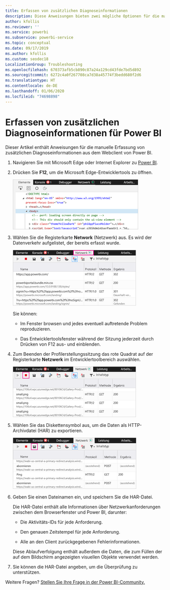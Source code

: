 ```yaml
---
title: Erfassen von zusätzlichen Diagnoseinformationen
description: Diese Anweisungen bieten zwei mögliche Optionen für die manuelle Erfassung von zusätzlichen Diagnoseinformationen aus dem Webclient von Power BI.
author: kfollis
ms.reviewer: ''
ms.service: powerbi
ms.subservice: powerbi-service
ms.topic: conceptual
ms.date: 09/17/2019
ms.author: kfollis
ms.custom: seodec18
LocalizationGroup: Troubleshooting
ms.openlocfilehash: 670373afb5cb890c87a24a129cd43fde7bd5d892
ms.sourcegitcommit: 6272c4a0f267708ca7d38a45774f3bedd680f2d6
ms.translationtype: HT
ms.contentlocale: de-DE
ms.lasthandoff: 01/06/2020
ms.locfileid: "74698898"
---
```

# <a name="capture-additional-diagnostic-information-for-power-bi"></a>Erfassen von zusätzlichen Diagnoseinformationen für Power BI

Dieser Artikel enthält Anweisungen für die manuelle Erfassung von zusätzlichen Diagnoseinformationen aus dem Webclient von Power BI.

1. Navigieren Sie mit Microsoft Edge oder Internet Explorer zu [Power BI](https://app.powerbi.com).

1. Drücken Sie **F12**, um die Microsoft Edge-Entwicklertools zu öffnen.

   ![Screenshot der Registerkarte „Elemente“ der Microsoft Edge-Entwicklertools.](media/service-admin-capturing-additional-diagnostic-information-for-power-bi/edge-developer-tools.png)

1. Wählen Sie die Registerkarte **Network** (Netzwerk) aus. Es wird der Datenverkehr aufgelistet, der bereits erfasst wurde.

   ![Screenshot der Registerkarte „Netzwerk“ der Microsoft Edge-Entwicklertools.](media/service-admin-capturing-additional-diagnostic-information-for-power-bi/edge-network-tab.png)

    Sie können:

    * Im Fenster browsen und jedes eventuell auftretende Problem reproduzieren.

    * Das Entwicklertoolsfenster während der Sitzung jederzeit durch Drücken von F12 aus- und einblenden.

1. Zum Beenden der Profilerstellungssitzung das rote Quadrat auf der Registerkarte **Netzwerk** im Entwicklertoolbereich auswählen.

   ![Screenshot der Registerkarte „Netzwerk“ der Microsoft Edge-Entwicklertools mit einer Legende zur Schaltfläche „Stop“.](media/service-admin-capturing-additional-diagnostic-information-for-power-bi/edge-network-tab-stop.png)

1. Wählen Sie das Diskettensymbol aus, um die Daten als HTTP-Archivdatei (HAR) zu exportieren.

   ![Screenshot der Registerkarte „Netzwerk“ der Microsoft Edge-Entwicklertools mit einer Legende zum Diskettensymbol.](media/service-admin-capturing-additional-diagnostic-information-for-power-bi/edge-network-tab-save.png)

1. Geben Sie einen Dateinamen ein, und speichern Sie die HAR-Datei.

    Die HAR-Datei enthält alle Informationen über Netzwerkanforderungen zwischen dem Browserfenster und Power BI, darunter:

    * Die Aktivitäts-IDs für jede Anforderung.

    * Den genauen Zeitstempel für jede Anforderung.

    * Alle an den Client zurückgegebenen Fehlerinformationen.

    Diese Ablaufverfolgung enthält außerdem die Daten, die zum Füllen der auf dem Bildschirm angezeigten visuellen Objekte verwendet werden.

1. Sie können die HAR-Datei angeben, um die Überprüfung zu unterstützen.

Weitere Fragen? [Stellen Sie Ihre Frage in der Power BI-Community.](https://community.powerbi.com/)
